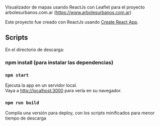 Visualizador de mapas usando ReactJs con Leaflet para el proyecto arbolesurbanos.com.ar
(https://www.arbolesurbanos.com.ar)

Este proyecto fue creado con ReactJs usando [Create React App](https://github.com/facebook/create-react-app).

## Scripts

En el directorio de descarga:

### npm install (para instalar las dependencias)

### `npm start`

Ejecuta la app en un servidor local.<br />
Vaya a [http://localhost:3000](http://localhost:3000) para verla en su navegador.

### `npm run build`

Compila una versión para deploy, con los scripts minificados para menor tiempo de descarga

